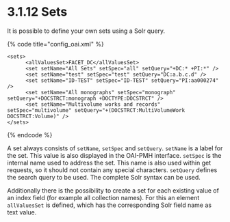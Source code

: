 # 3.1.12 Sets

It is possible to define your own sets using a Solr query.

{% code title="config\_oai.xml" %}
```markup
<sets>
      <allValuesSet>FACET_DC</allValuesSet>
      <set setName="All Sets" setSpec="all" setQuery="+DC:* +PI:*" />
      <set setName="test" setSpec="test" setQuery="DC:a.b.c.d" />
      <set setName="ID-TEST" setSpec="ID-TEST" setQuery="PI:aa000274" />
      <set setName="All monographs" setSpec="monograph"   setQuery="+DOCSTRCT:monograph +DOCTYPE:DOCSTRCT" />
      <set setName="Multivolume works and records" setSpec="multivolume" setQuery="+(DOCSTRCT:MultiVolumeWork DOCSTRCT:Volume)" />
</sets>
```
{% endcode %}

A set always consists of `setName`, `setSpec` and `setQuery`. `setName` is a label for the set. This value is also displayed in the OAI-PMH interface. `setSpec` is the internal name used to address the set. This name is also used within get requests, so it should not contain any special characters. `setQuery` defines the search query to be used. The complete Solr syntax can be used.

Additionally there is the possibility to create a set for each existing value of an index field \(for example all collection names\). For this an element `allValuesSet` is defined, which has the corresponding Solr field name as text value.

